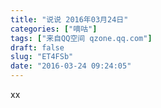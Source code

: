 ```yaml
---
title: "说说 2016年03月24日"
categories: ["嘀咕"]
tags: ["来自QQ空间 qzone.qq.com"]
draft: false
slug: "ET4FSb"
date: "2016-03-24 09:24:05"
---
```


xx
